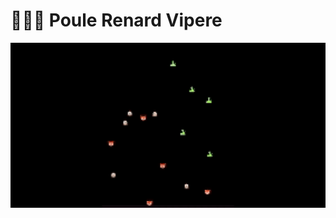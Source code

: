 # 🐓🦊🐍 Poule Renard Vipere


<img src="DemoPRV.gif" alt="Description de la vidéo" width="800" height="auto">
